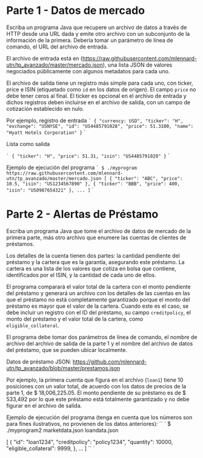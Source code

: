# Parte 1 - Datos de mercado

Escriba un programa Java que recupere un archivo de datos a través de HTTP desde una URL dada y emite otro archivo con un subconjunto de la información de la primera. Debería tomar un parámetro de línea de comando, el URL del archivo de entrada.

El archivo de entrada está en (https://raw.githubusercontent.com/mlennard-utn/tp_avanzado/master/mercado.json), una lista JSON de valores negociados públicamente con algunos metadatos para cada uno.

El archivo de salida tiene un registro más simple para cada uno, con ticker, price e ISIN (etiquetado como `id` en los datos de origen). El campo `price` no debe tener ceros al final. El ticker es opcional en el archivo de entrada y dichos registros deben incluirse en el archivo de salida, con un campo de cotización establecido en nulo.

Por ejemplo, registro de entrada
`` `
  {
    "currency: USD",
    "ticker": "H",
    "exchange": "USNYSE",
    "id": "US4485791028",
    "price": 51.3100,
    "name": "Hyatt Hotels Corporation"
  }
`` `

Lista como salida

`` `
  {
    "ticker": "H",
    "price": 51.31,
    "isin": "US4485791028"
  }
`` `

Ejemplo de ejecución del programa
`` `
$ ./myprogram https://raw.githubusercontent.com/mlennard-utn/tp_avanzado/master/mercado.json
[
  {
    "ticker": "ABC",
    "price": 10.5,
    "isin": "US1234567890"
  },
  {
    "ticker": "BBB",
    "price": 400,
    "isin": "US0987654321"
  },
  ...
]
`` `

# Parte 2 - Alertas de Préstamo

Escriba un programa Java que tome el archivo de datos de mercado de la primera parte, más otro archivo que enumere las cuentas de clientes de préstamos.

Los detalles de la cuenta tienen dos partes: la cantidad pendiente del préstamo y la cartera que es la garantía, asegurando este préstamo. La cartera es una lista de los valores que cotiza en bolsa que contiene, identificados por el ISIN, y la cantidad de cada uno de ellos.

El programa comparará el valor total de la cartera con el monto pendiente del préstamo y generará un archivo con los detalles de las cuentas en las que el préstamo no está completamente garantizado porque el monto del préstamo es mayor que el valor de la cartera. Cuando este es el caso, se debe incluir un registro con el ID del préstamo, su campo `creditpolicy`, el monto del préstamo y el valor total de la cartera, como` eligible_collateral`.

El programa debe tomar dos parámetros de línea de comando, el nombre de archivo del archivo de salida de la parte 1 y el nombre del archivo de datos del préstamo, que se pueden ubicar localmente.

Datos de préstamo JSON: https://github.com/mlennard-utn/tp_avanzado/blob/master/prestamos.json

Por ejemplo, la primera cuenta que figura en el archivo (`loan1`) tiene 10 posiciones con un valor total, de acuerdo con los datos de precios de la parte 1, de $ 18,006,225.05. El monto pendiente de su préstamo es de $ 533,492 por lo que este préstamo está totalmente garantizado y no debe figurar en el archivo de salida.

Ejemplo de ejecución del programa (tenga en cuenta que los números son para fines ilustrativos, no provienen de los datos anteriores):
`` `
$ ./myprogram2 marketdata.json loandata.json

[
  {
    "id": "loan1234",
    "creditpolicy": "policy1234",
    "quantity": 10000,
    "eligible_collateral": 9999,
  },
...
]
`` `
